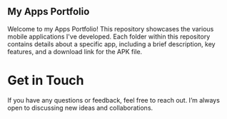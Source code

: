 ## My Apps Portfolio
Welcome to my Apps Portfolio! This repository showcases the various mobile applications I've developed. Each folder within this repository contains details about a specific app, including a brief description, key features, and a download link for the APK file.

# Get in Touch
If you have any questions or feedback, feel free to reach out. I’m always open to discussing new ideas and collaborations.

